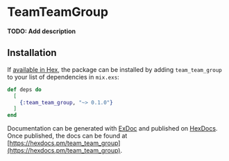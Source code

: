 # TeamTeamGroup

**TODO: Add description**

## Installation

If [available in Hex](https://hex.pm/docs/publish), the package can be installed
by adding `team_team_group` to your list of dependencies in `mix.exs`:

```elixir
def deps do
  [
    {:team_team_group, "~> 0.1.0"}
  ]
end
```

Documentation can be generated with [ExDoc](https://github.com/elixir-lang/ex_doc)
and published on [HexDocs](https://hexdocs.pm). Once published, the docs can
be found at [https://hexdocs.pm/team_team_group](https://hexdocs.pm/team_team_group).

